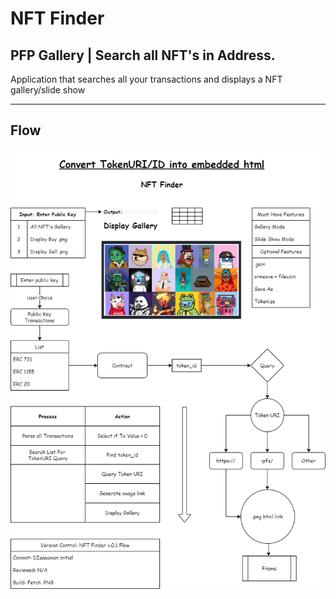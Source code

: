 # NFT Finder



## PFP Gallery | Search all NFT's in Address.


 Application that searches all your transactions and displays a NFT gallery/slide show

---

## Flow
!["Draft Flow"](./Resources/NFT_Finder_Flow.png)


